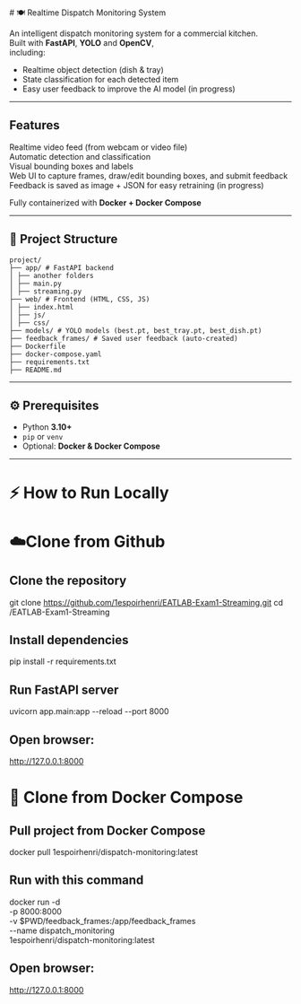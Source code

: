 ﻿﻿# 🍽️ Realtime Dispatch Monitoring System

An intelligent dispatch monitoring system for a commercial kitchen.  
Built with **FastAPI**, **YOLO** and **OpenCV**,  
including:

- Realtime object detection (dish & tray)
- State classification for each detected item
- Easy user feedback to improve the AI model (in progress)

---

## **Features**

Realtime video feed (from webcam or video file)  
Automatic detection and classification  
Visual bounding boxes and labels  
Web UI to capture frames, draw/edit bounding boxes, and submit feedback
Feedback is saved as image + JSON for easy retraining (in progress)

Fully containerized with **Docker + Docker Compose**

---

## 📂 **Project Structure**

```plaintext
project/
├── app/ # FastAPI backend
│ ├── another folders
│ ├── main.py
│ ├── streaming.py
├── web/ # Frontend (HTML, CSS, JS)
│ ├── index.html
│ ├── js/
│ ├── css/
├── models/ # YOLO models (best.pt, best_tray.pt, best_dish.pt)
├── feedback_frames/ # Saved user feedback (auto-created)
├── Dockerfile
├── docker-compose.yaml
├── requirements.txt
├── README.md
```

---

## ⚙️ **Prerequisites**

- Python **3.10+**
- `pip` or `venv`
- Optional: **Docker & Docker Compose**

---

# ⚡ **How to Run Locally**

# ☁️Clone from Github

## Clone the repository

git clone https://github.com/1espoirhenri/EATLAB-Exam1-Streaming.git
cd /EATLAB-Exam1-Streaming

## Install dependencies

pip install -r requirements.txt

## Run FastAPI server

uvicorn app.main:app --reload --port 8000

## Open browser:

http://127.0.0.1:8000

# 🐳 Clone from Docker Compose

## Pull project from Docker Compose

docker pull 1espoirhenri/dispatch-monitoring:latest

## Run with this command

docker run -d \
 -p 8000:8000 \
 -v $PWD/feedback_frames:/app/feedback_frames \
 --name dispatch_monitoring \
 1espoirhenri/dispatch-monitoring:latest

## Open browser:

http://127.0.0.1:8000
